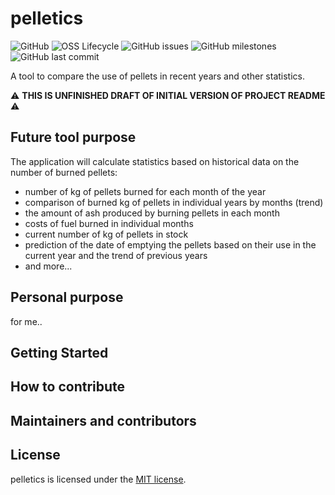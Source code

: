 # pelletics
![GitHub](https://img.shields.io/github/license/adpro/pelletics)
![OSS Lifecycle](https://img.shields.io/osslifecycle/adpro/pelletics)
![GitHub issues](https://img.shields.io/github/issues-raw/adpro/pelletics)
![GitHub milestones](https://img.shields.io/github/milestones/closed/adpro/pelletics)
![GitHub last commit](https://img.shields.io/github/last-commit/adpro/pelletics)

A tool to compare the use of pellets in recent years and other statistics.

:warning: **THIS IS UNFINISHED DRAFT OF INITIAL VERSION OF PROJECT README** :warning:

## Future tool purpose
The application will calculate statistics based on historical data on the number of burned pellets:
- number of kg of pellets burned for each month of the year
- comparison of burned kg of pellets in individual years by months (trend)
- the amount of ash produced by burning pellets in each month
- costs of fuel burned in individual months
- current number of kg of pellets in stock
- prediction of the date of emptying the pellets based on their use in the current year and the trend of previous years
- and more...

## Personal purpose
for me..

## Getting Started

## How to contribute

## Maintainers and contributors

## License
pelletics is licensed under the [MIT license](LICENSE).
